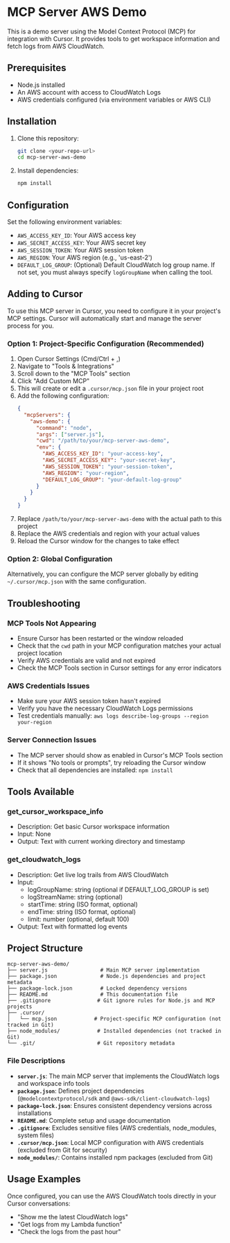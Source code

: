 # MCP Server AWS Demo

This is a demo server using the Model Context Protocol (MCP) for integration with Cursor. It provides tools to get workspace information and fetch logs from AWS CloudWatch.

## Prerequisites

- Node.js installed
- An AWS account with access to CloudWatch Logs
- AWS credentials configured (via environment variables or AWS CLI)

## Installation

1. Clone this repository:
   ```bash
   git clone <your-repo-url>
   cd mcp-server-aws-demo
   ```

2. Install dependencies:
   ```bash
   npm install
   ```

## Configuration

Set the following environment variables:

- `AWS_ACCESS_KEY_ID`: Your AWS access key
- `AWS_SECRET_ACCESS_KEY`: Your AWS secret key
- `AWS_SESSION_TOKEN`: Your AWS session token
- `AWS_REGION`: Your AWS region (e.g., 'us-east-2')
- `DEFAULT_LOG_GROUP`: (Optional) Default CloudWatch log group name. If not set, you must always specify `logGroupName` when calling the tool.

## Adding to Cursor

To use this MCP server in Cursor, you need to configure it in your project's MCP settings. Cursor will automatically start and manage the server process for you.

### Option 1: Project-Specific Configuration (Recommended)

1. Open Cursor Settings (Cmd/Ctrl + ,)
2. Navigate to "Tools & Integrations" 
3. Scroll down to the "MCP Tools" section
4. Click "Add Custom MCP"
5. This will create or edit a `.cursor/mcp.json` file in your project root
6. Add the following configuration:
   ```json
   {
     "mcpServers": {
       "aws-demo": {
         "command": "node",
         "args": ["server.js"],
         "cwd": "/path/to/your/mcp-server-aws-demo",
         "env": {
           "AWS_ACCESS_KEY_ID": "your-access-key",
           "AWS_SECRET_ACCESS_KEY": "your-secret-key",
           "AWS_SESSION_TOKEN": "your-session-token",
           "AWS_REGION": "your-region",
           "DEFAULT_LOG_GROUP": "your-default-log-group"
         }
       }
     }
   }
   ```
7. Replace `/path/to/your/mcp-server-aws-demo` with the actual path to this project
8. Replace the AWS credentials and region with your actual values
9. Reload the Cursor window for the changes to take effect

### Option 2: Global Configuration

Alternatively, you can configure the MCP server globally by editing `~/.cursor/mcp.json` with the same configuration.

## Troubleshooting

### MCP Tools Not Appearing
- Ensure Cursor has been restarted or the window reloaded
- Check that the `cwd` path in your MCP configuration matches your actual project location
- Verify AWS credentials are valid and not expired
- Check the MCP Tools section in Cursor settings for any error indicators

### AWS Credentials Issues
- Make sure your AWS session token hasn't expired
- Verify you have the necessary CloudWatch Logs permissions
- Test credentials manually: `aws logs describe-log-groups --region your-region`

### Server Connection Issues
- The MCP server should show as enabled in Cursor's MCP Tools section
- If it shows "No tools or prompts", try reloading the Cursor window
- Check that all dependencies are installed: `npm install`

## Tools Available

### get_cursor_workspace_info
- Description: Get basic Cursor workspace information
- Input: None
- Output: Text with current working directory and timestamp

### get_cloudwatch_logs
- Description: Get live log trails from AWS CloudWatch
- Input:
  - logGroupName: string (optional if DEFAULT_LOG_GROUP is set)
  - logStreamName: string (optional)
  - startTime: string (ISO format, optional)
  - endTime: string (ISO format, optional)
  - limit: number (optional, default 100)
- Output: Text with formatted log events

## Project Structure

```
mcp-server-aws-demo/
├── server.js                 # Main MCP server implementation
├── package.json              # Node.js dependencies and project metadata
├── package-lock.json         # Locked dependency versions
├── README.md                 # This documentation file
├── .gitignore               # Git ignore rules for Node.js and MCP projects
├── .cursor/
│   └── mcp.json            # Project-specific MCP configuration (not tracked in Git)
├── node_modules/            # Installed dependencies (not tracked in Git)
└── .git/                    # Git repository metadata
```

### File Descriptions

- **`server.js`**: The main MCP server that implements the CloudWatch logs and workspace info tools
- **`package.json`**: Defines project dependencies (`@modelcontextprotocol/sdk` and `@aws-sdk/client-cloudwatch-logs`)
- **`package-lock.json`**: Ensures consistent dependency versions across installations
- **`README.md`**: Complete setup and usage documentation
- **`.gitignore`**: Excludes sensitive files (AWS credentials, node_modules, system files)
- **`.cursor/mcp.json`**: Local MCP configuration with AWS credentials (excluded from Git for security)
- **`node_modules/`**: Contains installed npm packages (excluded from Git)

## Usage Examples

Once configured, you can use the AWS CloudWatch tools directly in your Cursor conversations:

- "Show me the latest CloudWatch logs"
- "Get logs from my Lambda function"
- "Check the logs from the past hour"

